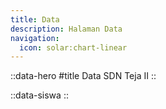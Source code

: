 ```yaml
---
title: Data
description: Halaman Data
navigation:
  icon: solar:chart-linear
---
```


::data-hero
#title
Data SDN Teja II
::

::data-siswa
::
